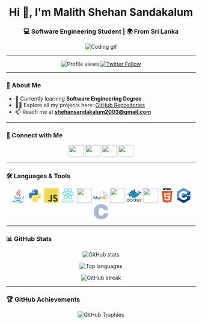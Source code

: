 <h1 align="center">Hi 👋, I'm Malith Shehan Sandakalum</h1>
<h3 align="center">💻 Software Engineering Student | 🌍 From Sri Lanka</h3>

<div align="center">
  <img src="https://media0.giphy.com/media/qgQUggAC3Pfv687qPC/giphy.gif?cid=ecf05e47uh4jfys8noc1alae9yp9y4l6ujwwzzlikx9pf02m&ep=v1_gifs_search&rid=giphy.gif&ct=g" width="600" alt="Coding gif" />
</div>

---

<p align="center">
  <img src="https://komarev.com/ghpvc/?username=malithshehan&label=Profile%20views&color=0e75b6&style=flat" alt="Profile views" />
  <a href="https://twitter.com/malith_shehan" target="_blank">
    <img src="https://img.shields.io/twitter/follow/malith_shehan?logo=twitter&style=for-the-badge" alt="Twitter Follow" />
  </a>
</p>

---

### 🚀 About Me  
- 🌱 Currently learning **Software Engineering Degree**  
- 👨‍💻 Explore all my projects here: [GitHub Repositories](https://github.com/MalithShehan?tab=repositories)  
- 📫 Reach me at **shehansandakalum2003@gmail.com**  

---

### 🤝 Connect with Me  
<p align="center">
  <a href="https://x.com/Malithshehan_" target="blank"><img src="https://raw.githubusercontent.com/rahuldkjain/github-profile-readme-generator/master/src/images/icons/Social/twitter.svg" height="30" width="40" /></a>
  <a href="https://www.linkedin.com/in/malith-shehan-95b506279/" target="blank"><img src="https://raw.githubusercontent.com/rahuldkjain/github-profile-readme-generator/master/src/images/icons/Social/linked-in-alt.svg" height="30" width="40" /></a>
  <a href="https://www.facebook.com/profile.php?id=100021818805499" target="blank"><img src="https://raw.githubusercontent.com/rahuldkjain/github-profile-readme-generator/master/src/images/icons/Social/facebook.svg" height="30" width="40" /></a>
  <a href="https://www.instagram.com/malith__shehan__/" target="blank"><img src="https://raw.githubusercontent.com/rahuldkjain/github-profile-readme-generator/master/src/images/icons/Social/instagram.svg" height="30" width="40" /></a>
</p>

---

### 🛠️ Languages & Tools  
<p align="center">
  <img src="https://raw.githubusercontent.com/devicons/devicon/master/icons/java/java-original.svg" width="40" height="40"/> 
  <img src="https://raw.githubusercontent.com/devicons/devicon/master/icons/python/python-original.svg" width="40" height="40"/> 
  <img src="https://raw.githubusercontent.com/devicons/devicon/master/icons/javascript/javascript-original.svg" width="40" height="40"/> 
  <img src="https://raw.githubusercontent.com/devicons/devicon/master/icons/react/react-original-wordmark.svg" width="40" height="40"/> 
  <img src="https://www.vectorlogo.zone/logos/flutterio/flutterio-icon.svg" width="40" height="40"/> 
  <img src="https://raw.githubusercontent.com/devicons/devicon/master/icons/mysql/mysql-original-wordmark.svg" width="40" height="40"/> 
  <img src="https://www.svgrepo.com/show/303229/microsoft-sql-server-logo.svg" width="40" height="40"/> 
  <img src="https://raw.githubusercontent.com/devicons/devicon/master/icons/docker/docker-original-wordmark.svg" width="40" height="40"/> 
  <img src="https://www.vectorlogo.zone/logos/git-scm/git-scm-icon.svg" width="40" height="40"/> 
  <img src="https://raw.githubusercontent.com/devicons/devicon/master/icons/html5/html5-original-wordmark.svg" width="40" height="40"/> 
  <img src="https://raw.githubusercontent.com/devicons/devicon/master/icons/cplusplus/cplusplus-original.svg" width="40" height="40"/> 
  <img src="https://raw.githubusercontent.com/devicons/devicon/master/icons/c/c-original.svg" width="40" height="40"/> 
</p>

---

### 📊 GitHub Stats  
<p align="center">
  <img src="https://github-readme-stats.vercel.app/api?username=malithshehan&show_icons=true&theme=tokyonight" alt="GitHub stats" />
</p>

<p align="center">
  <img src="https://github-readme-stats.vercel.app/api/top-langs?username=malithshehan&show_icons=true&locale=en&layout=compact&theme=tokyonight" alt="Top languages" />
</p>

<p align="center">
  <img src="https://github-readme-streak-stats.herokuapp.com/?user=malithshehan&theme=tokyonight" alt="GitHub streak" />
</p>

---

### 🏆 GitHub Achievements  
<p align="center">
  <img src="https://github-profile-trophy.vercel.app/?username=malithshehan&theme=onedark&row=1&column=7" alt="GitHub Trophies" />
</p>
